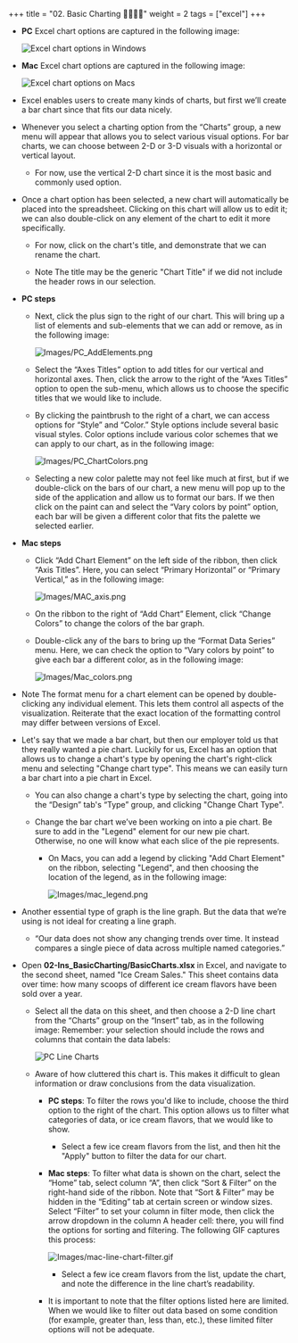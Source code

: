 +++
title = "02. Basic Charting  👩‍🏫🧑‍🏫"
weight = 2
tags = ["excel"] 
+++

* **PC** Excel chart options are captured in the following image:

  ![Excel chart options in Windows](../images/PC_chart_options.png)

* **Mac** Excel chart options are captured in the following image:

  ![Excel chart options on Macs](../images/MAC_chart_options.png)

* Excel enables users to create many kinds of charts, but first we’ll create a bar chart since that fits our data nicely.

* Whenever you select a charting option from the “Charts” group, a new menu will appear that allows you to select various visual options. For bar charts, we can choose between 2-D or 3-D visuals with a horizontal or vertical layout.

  * For now, use the vertical 2-D chart since it is the most basic and commonly used option.

* Once a chart option has been selected, a new chart will automatically be placed into the spreadsheet. Clicking on this chart will allow us to edit it; we can also double-click on any element of the chart to edit it more specifically.

  * For now, click on the chart's title, and demonstrate that we can rename the chart. 
  
  * Note The title may be the generic "Chart Title" if we did not include the header rows in our selection.

* **PC steps**

  * Next, click the plus sign to the right of our chart. This will bring up a list of elements and sub-elements that we can add or remove, as in the following image:

    ![Images/PC_AddElements.png](../images/PC_AddElements.png)

  * Select the “Axes Titles” option to add titles for our vertical and horizontal axes. Then, click the arrow to the right of the “Axes Titles” option to open the sub-menu, which allows us to choose the specific titles that we would like to include.

  * By clicking the paintbrush to the right of a chart, we can access options for “Style” and “Color.” Style options include several basic visual styles. Color options include various color schemes that we can apply to our chart, as in the following image:

    ![Images/PC_ChartColors.png](../images/PC_ChartColors.png)

  * Selecting a new color palette may not feel like much at first, but if we double-click on the bars of our chart, a new menu will pop up to the side of the application and allow us to format our bars. If we then click on the paint can and select the “Vary colors by point” option, each bar will be given a different color that fits the palette we selected earlier.

* **Mac steps**

  * Click “Add Chart Element” on the left side of the ribbon, then click “Axis Titles”. Here, you can select “Primary Horizontal” or “Primary Vertical,” as in the following image:

    ![Images/MAC_axis.png](../images/MAC_axis.png)

  * On the ribbon to the right of “Add Chart” Element, click “Change Colors” to change the colors of the bar graph.

  * Double-click any of the bars to bring up the “Format Data Series” menu. Here, we can check the option to “Vary colors by point” to give each bar a different color, as in the following image:

    ![Images/Mac_colors.png](../images/Mac_colors.png)

* Note The format menu for a chart element can be opened by double-clicking any individual element. This lets them control all aspects of the visualization. Reiterate that the exact location of the formatting control may differ between versions of Excel.

* Let's say that we made a bar chart, but then our employer told us that they really wanted a pie chart. Luckily for us, Excel has an option that allows us to change a chart's type by opening the chart's right-click menu and selecting "Change chart type". This means we can easily turn a bar chart into a pie chart in Excel.

  * You can also change a chart's type by selecting the chart, going into the “Design” tab's “Type” group, and clicking "Change Chart Type".

  * Change the bar chart we’ve been working on into a pie chart. Be sure to add in the "Legend" element for our new pie chart. Otherwise, no one will know what each slice of the pie represents.

    * On Macs, you can add a legend by clicking "Add Chart Element" on the ribbon, selecting "Legend", and then choosing the location of the legend, as in the following image:

      ![Images/mac_legend.png](../images/mac_legend.png)

* Another essential type of graph is the line graph. But the data that we’re using is not ideal for creating a line graph. 

  * “Our data does not show any changing trends over time. It instead compares a single piece of data across multiple named categories.”

* Open **02-Ins_BasicCharting/BasicCharts.xlsx** in Excel, and navigate to the second sheet, named "Ice Cream Sales." This sheet contains data over time: how many scoops of different ice cream flavors have been sold over a year.

  * Select all the data on this sheet, and then choose a 2-D line chart from the “Charts” group on the “Insert” tab, as in the following image: Remember: your selection should include the rows and columns that contain the  data labels:

    ![PC Line Charts](../images/PC_LineGraph.png)

  * Aware of how cluttered this chart is. This makes it difficult to glean information or draw conclusions from the data visualization.

    * **PC steps**: To filter the rows you'd like to include, choose the third option to the right of the chart. This option allows us to filter what categories of data, or ice cream flavors, that we would like to show.

      * Select a few ice cream flavors from the list, and then hit the "Apply" button to filter the data for our chart.

    * **Mac steps**: To filter what data is shown on the chart, select the “Home” tab, select column “A”, then click “Sort & Filter” on the right-hand side of the ribbon. Note that “Sort & Filter” may be hidden in the “Editing” tab at certain screen or window sizes. Select “Filter” to set your column in filter mode, then click the arrow dropdown in the column A header cell: there, you will find the options for sorting and filtering. The following GIF captures this process:

      ![Images/mac-line-chart-filter.gif](../images/mac-line-chart-filter.gif)

      * Select a few ice cream flavors from the list, update the chart, and note the difference in the line chart’s readability.

    * It is important to note that the filter options listed here are limited. When we would like to filter out data based on some condition (for example, greater than, less than, etc.), these limited filter options will not be adequate.